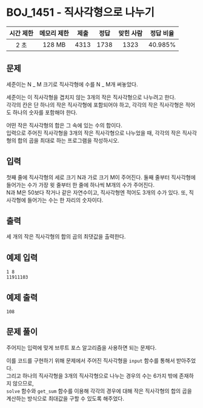 # BOJ_1451 - 직사각형으로 나누기

| 시간 제한 | 메모리 제한 | 제출 | 정답 | 맞힌 사람 | 정답 비율 |
| :-------: | :---------: | :--: | :--: | :-------: | :-------: |
|   2 초    |   128 MB    | 4313 | 1738 |   1323    |  40.985%  |

## 문제

세준이는 N _ M 크기로 직사각형에 수를 N _ M개 써놓았다.

세준이는 이 직사각형을 겹치지 않는 3개의 작은 직사각형으로 나누려고 한다.  
각각의 칸은 단 하나의 작은 직사각형에 포함되어야 하고, 각각의 작은 직사각형은 적어도 하나의 숫자를 포함해야 한다.

어떤 작은 직사각형의 합은 그 속에 있는 수의 합이다.  
입력으로 주어진 직사각형을 3개의 작은 직사각형으로 나누었을 때, 각각의 작은 직사각형의 합의 곱을 최대로 하는 프로그램을 작성하시오.

## 입력

첫째 줄에 직사각형의 세로 크기 N과 가로 크기 M이 주어진다. 둘째 줄부터 직사각형에 들어가는 수가 가장 윗 줄부터 한 줄에 하나씩 M개의 수가 주어진다.  
N과 M은 50보다 작거나 같은 자연수이고, 직사각형엔 적어도 3개의 수가 있다. 또, 직사각형에 들어가는 수는 한 자리의 숫자이다.

## 출력

세 개의 작은 직사각형의 합의 곱의 최댓값을 출력한다.

## 예제 입력

```
1 8
11911103
```

## 예제 출력

```
108
```

## 문제 풀이

주어지는 입력에 맞게 브루트 포스 알고리즘을 사용하면 되는 문제다.

이를 코드를 구현하기 위해 문제에서 주어진 직사각형을 `input` 함수를 통해서 받아주었다.  
그리고 하나의 직사각형을 3개의 직사각형으로 나누는 경우의 수는 6가지 밖에 존재하지 않으므로,  
`solve` 함수와 `get_sum` 함수를 이용해 각각의 경우에 대해 작은 직사각형의 합의 곱을 계산하는 방식으로 최대값을 구할 수 있도록 해주었다.
